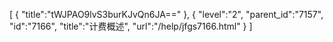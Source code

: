 [
	{
		"title":"tWJPAO9lvS3burKJvQn6JA=="
	},
	{
		"level":"2",
		"parent_id":"7157",
		"id":"7166",
		"title":"计费概述",
		"url":"/help/jfgs7166.html"
	}
]